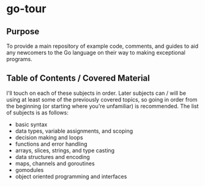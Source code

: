 # go-tour

## Purpose

To provide a main repository of example code, comments, and guides to aid any 
newcomers to the Go language on their way to making exceptional programs. 

## Table of Contents / Covered Material

I'll touch on each of these subjects in order. Later subjects can / will be using 
at least some of the previously covered topics, so going in order from the beginning
(or starting where you're unfamiliar) is recommended. The list of subjects is as
follows:

* basic syntax
* data types, variable assignments, and scoping
* decision making and loops
* functions and error handling
* arrays, slices, strings, and type casting
* data structures and encoding
* maps, channels and goroutines
* gomodules
* object oriented programming and interfaces
